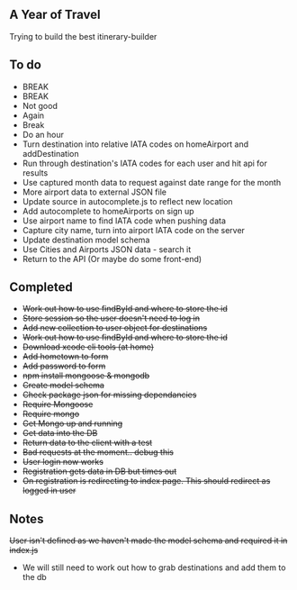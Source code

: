 ## A Year of Travel

Trying to build the best itinerary-builder

## To do
* BREAK
* BREAK
* Not good
* Again
* Break
* Do an hour
* Turn destination into relative IATA codes on homeAirport and addDestination
* Run through destination's IATA codes for each user and hit api for results
* Use captured month data to request against date range for the month
* More airport data to external JSON file
* Update source in autocomplete.js to reflect new location
* Add autocomplete to homeAirports on sign up
* Use airport name to find IATA code when pushing data
* Capture city name, turn into airport IATA code on the server
* Update destination model schema
* Use Cities and Airports JSON data - search it
* Return to the API (Or maybe do some front-end)

## Completed

* ~~Work out how to use findById and where to store the id~~
* ~~Store session so the user doesn't need to log in~~
* ~~Add new collection to user object for destinations~~
* ~~Work out how to use findById and where to store the id~~
* ~~Download xcode cli tools (at home)~~
* ~~Add hometown to form~~
* ~~Add password to form~~
* ~~npm install mongoose & mongodb~~
* ~~Create model schema~~
* ~~Check package json for missing dependancies~~
* ~~Require Mongoose~~
* ~~Require mongo~~
* ~~Get Mongo up and running~~
* ~~Get data into the DB~~
* ~~Return data to the client with a test~~
* ~~Bad requests at the moment.. debug this~~
* ~~User login now works~~
* ~~Registration gets data in DB but times out~~
* ~~On registration is redirecting to index page. This should redirect as logged in user~~

## Notes
~~User isn't defined as we haven't made the model schema and required it in index.js~~
* We will still need to work out how to grab destinations and add them to the db
